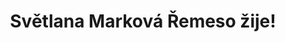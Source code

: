 ---
id: 8842e81f-95f8-420a-ae5b-7102b1125714
title: "Světlana Marková Řemeso žije!"
price: 10000
year: 2015
description: "Projekt navazuje na loňskou úspěšnou spolupráci místního klubu paličkování vedeného Světlanou Markovou s Nadačním fondem Kousek po kousku. Během předcházejících dvanácti měsíců se klubu podařilo zorganizovat několik výstav, víkendové společné workshopy, zprofesionalizovat svou činnost i rozšířit své řady o nové členky z blízkého i vzdálenějšího okolí, starší i mladší generace."
kouskovani: false
locationName: undefined
position:
  lng: 17.9069223272338
  lat: 49.716860958042396
---